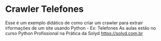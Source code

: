 # Crawler Telefones

Esse é um exemplo didático de como criar um crawler para extrair irformações de um site usando Python - Ex: Telefones
As aulas estão no curso Python Profissional na Prática da Solyd https://solyd.com.br